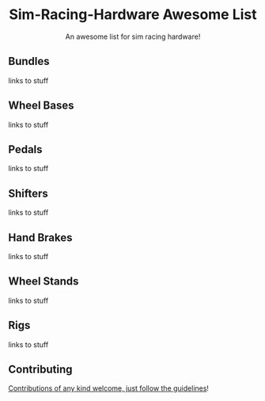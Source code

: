 
<div align="center">

# Sim-Racing-Hardware Awesome List

An awesome list for sim racing hardware!
</div>

## Bundles

links to stuff

## Wheel Bases

links to stuff

## Pedals

links to stuff

## Shifters

links to stuff

## Hand Brakes

links to stuff

## Wheel Stands

links to stuff

## Rigs

links to stuff


## Contributing

[Contributions of any kind welcome, just follow the guidelines](contributing.md)!
